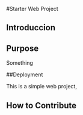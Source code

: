 #Starter Web Project 

## Introduccion 

## Purpose
Something

##Deployment 

This is a simple web project, 
## How to Contribute

